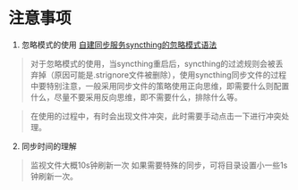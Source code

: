 # 注意事项
1. 忽略模式的使用
  [自建同步服务syncthing的忽略模式语法](https://blog.csdn.net/mingyizhan/article/details/92806121)

  > 对于忽略模式的使用，当syncthing重启后，syncthing的过滤规则会被丢弃掉（原因可能是.strignore文件被删除），使用syncthing同步文件的过程中要特别注意，一般采用同步文件的策略使用正向思维，即需要什么则配置什么，尽量不要采用反向思维，即不需要什么，排除什么等。

  > 在使用的过程中，有时会出现文件冲突，此时需要手动点击一下进行冲突处理。

2. 同步时间的理解
> 监视文件大概10s钟刷新一次
> 如果需要特殊的同步，可将目录设置小一些1s钟刷新一次。